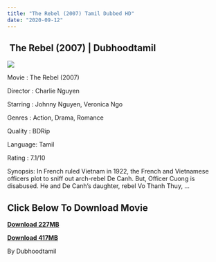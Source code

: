 ```yaml
---
title: "The Rebel (2007) Tamil Dubbed HD"
date: "2020-09-12"
---
```


##  The Rebel (2007) | Dubhoodtamil

[![](https://1.bp.blogspot.com/-3gEffNdoykQ/X1xx17lL54I/AAAAAAAACaA/l93Bo2i0dnErmPM-hCpZcM2w7U5JWc7gACNcBGAsYHQ/w331-h500/poster-780.jpg)](https://1.bp.blogspot.com/-3gEffNdoykQ/X1xx17lL54I/AAAAAAAACaA/l93Bo2i0dnErmPM-hCpZcM2w7U5JWc7gACNcBGAsYHQ/s1170/poster-780.jpg)

Movie : The Rebel (2007)

Director : Charlie Nguyen

Starring : Johnny Nguyen, Veronica Ngo

Genres : Action, Drama, Romance

Quality : BDRip

Language: Tamil

Rating : 7.1/10

Synopsis: In French ruled Vietnam in 1922, the French and Vietnamese officers plot to sniff out arch-rebel De Canh. But, Officer Cuong is disabused. He and De Canh’s daughter, rebel Vo Thanh Thuy, …

## **Click Below To Download Movie**

**[Download 227MB](https://oncehelp.com/rebel)**

**[Download 417MB](https://oncehelp.com/rebel-1)**

By Dubhoodtamil

